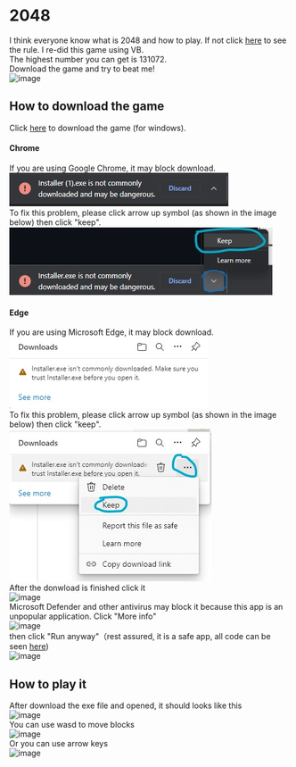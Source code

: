 # 2048
I think everyone know what is 2048 and how to play. If not click [here](https://www.gameskinny.com/lnagr/2048-game-strategy-how-to-always-win-at-2048) to see the rule.
I re-did this game using VB.  
The highest number you can get is 131072.  
Download the game and try to beat me!  
![image](https://user-images.githubusercontent.com/83918638/174885964-4f69fe32-a5f0-4155-80c3-b1360e088979.png)


## How to download the game
Click [here](https://github.com/LucaYan0506/2048/releases/download/V1.0.3/2048.exe) to download the game (for windows). 

#### Chrome
If you are using Google Chrome, it may block download.   
![image](https://github.com/LucaYan0506/Binary-code-Puzzle/blob/master/screenshot/Screenshot%202022-02-21%20202953.jpg)    
To fix this problem, please click arrow up symbol (as shown in the image below) then click "keep".  
![image](https://github.com/LucaYan0506/Binary-code-Puzzle/blob/master/screenshot/Screenshot%202022-02-21%20201656.jpg)  

#### Edge
If you are using Microsoft Edge, it may block download.   
![image](https://github.com/LucaYan0506/Binary-code-Puzzle/blob/master/screenshot/Screenshot%202022-02-21%20202803.jpg)  
To fix this problem, please click arrow up symbol (as shown in the image below) then click "keep".  
![image](https://github.com/LucaYan0506/Binary-code-Puzzle/blob/master/screenshot/Screenshot%202022-02-21%20202859.jpg)  
After the donwload is finished click it  
![image](https://user-images.githubusercontent.com/83918638/155171074-a1149aef-6142-4513-81e8-4eeeb3a12ed4.png)   
Microsoft Defender and other antivirus may block it because this app is an unpopular application. Click "More info"  
![image](https://user-images.githubusercontent.com/83918638/155171920-3f0ad496-f25a-4735-8e3b-4eb4617dfd01.png)  
then click "Run anyway"（rest assured, it is a safe app, all code can be seen [here](#))  
![image](https://user-images.githubusercontent.com/83918638/155171870-ee4f4330-7a32-4890-9c01-1deaccd2da12.png)   
## How to play it  
After download the exe file and opened, it should looks like this   
![image](https://user-images.githubusercontent.com/83918638/158469223-d533ed30-2ae4-40f3-a1bf-18c9a559dff2.png)   
You can use wasd to move blocks   
![image](https://user-images.githubusercontent.com/83918638/158469314-981342fb-1b4c-4a02-865a-f0e818d2283f.png)  
Or you can use arrow keys   
![image](https://user-images.githubusercontent.com/83918638/158469412-485260b0-aa7c-49fe-a29d-52bd29dcca81.png)  

